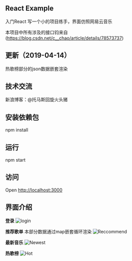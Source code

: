 React Example
---

入门React
写一个小的项目练手，界面仿照网易云音乐

本项目中所有涉及的接口钧来自(https://blog.csdn.net/c__chao/article/details/78573737)

## 更新（2019-04-14）
热歌榜部分的json数据嵌套渲染

## 技术交流
新浪博客：@托马斯回旋火头猪

## 安装依赖包
npm install


## 运行
npm start

## 访问
Open [http://localhost:3000](http://localhost:3000)

## 界面介绍

**登录**
![login](https://imgchr.com/i/AXVzLQ)

**推荐歌单**
本部分数据通过map嵌套循环渲染
![Reccommend](https://imgchr.com/i/AXZCon)

**最新音乐**
![Newest](https://imgchr.com/i/AXZpZj)

**热歌榜**
![Hot](https://imgchr.com/i/AXZ9ds)